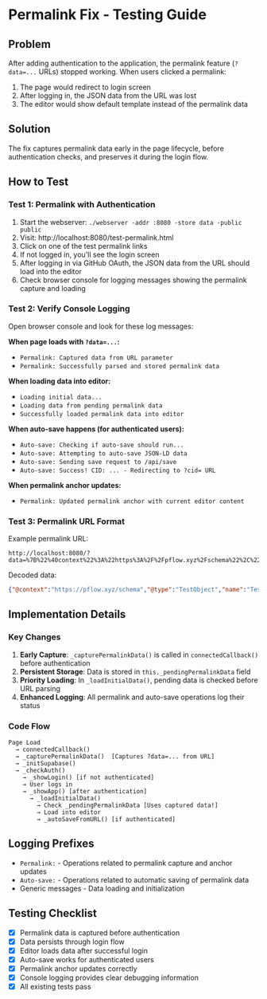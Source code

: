 # Permalink Fix - Testing Guide

## Problem
After adding authentication to the application, the permalink feature (`?data=...` URLs) stopped working. When users clicked a permalink:
1. The page would redirect to login screen
2. After logging in, the JSON data from the URL was lost
3. The editor would show default template instead of the permalink data

## Solution
The fix captures permalink data early in the page lifecycle, before authentication checks, and preserves it during the login flow.

## How to Test

### Test 1: Permalink with Authentication
1. Start the webserver: `./webserver -addr :8080 -store data -public public`
2. Visit: http://localhost:8080/test-permalink.html
3. Click on one of the test permalink links
4. If not logged in, you'll see the login screen
5. After logging in via GitHub OAuth, the JSON data from the URL should load into the editor
6. Check browser console for logging messages showing the permalink capture and loading

### Test 2: Verify Console Logging
Open browser console and look for these log messages:

**When page loads with `?data=...`:**
- `Permalink: Captured data from URL parameter`
- `Permalink: Successfully parsed and stored permalink data`

**When loading data into editor:**
- `Loading initial data...`
- `Loading data from pending permalink data`
- `Successfully loaded permalink data into editor`

**When auto-save happens (for authenticated users):**
- `Auto-save: Checking if auto-save should run...`
- `Auto-save: Attempting to auto-save JSON-LD data`
- `Auto-save: Sending save request to /api/save`
- `Auto-save: Success! CID: ... - Redirecting to ?cid= URL`

**When permalink anchor updates:**
- `Permalink: Updated permalink anchor with current editor content`

### Test 3: Permalink URL Format
Example permalink URL:
```
http://localhost:8080/?data=%7B%22%40context%22%3A%22https%3A%2F%2Fpflow.xyz%2Fschema%22%2C%22%40type%22%3A%22TestObject%22%2C%22name%22%3A%22Test%201%22%7D
```

Decoded data:
```json
{"@context":"https://pflow.xyz/schema","@type":"TestObject","name":"Test 1"}
```

## Implementation Details

### Key Changes
1. **Early Capture**: `_capturePermalinkData()` is called in `connectedCallback()` before authentication
2. **Persistent Storage**: Data is stored in `this._pendingPermalinkData` field
3. **Priority Loading**: In `_loadInitialData()`, pending data is checked before URL parsing
4. **Enhanced Logging**: All permalink and auto-save operations log their status

### Code Flow
```
Page Load
  → connectedCallback()
  → _capturePermalinkData()  [Captures ?data=... from URL]
  → _initSupabase()
  → _checkAuth()
    → _showLogin() [if not authenticated]
    → User logs in
    → _showApp() [after authentication]
      → _loadInitialData()
        → Check _pendingPermalinkData [Uses captured data!]
        → Load into editor
        → _autoSaveFromURL() [if authenticated]
```

## Logging Prefixes
- `Permalink:` - Operations related to permalink capture and anchor updates
- `Auto-save:` - Operations related to automatic saving of permalink data
- Generic messages - Data loading and initialization

## Testing Checklist
- [x] Permalink data is captured before authentication
- [x] Data persists through login flow
- [x] Editor loads data after successful login
- [x] Auto-save works for authenticated users
- [x] Permalink anchor updates correctly
- [x] Console logging provides clear debugging information
- [x] All existing tests pass
